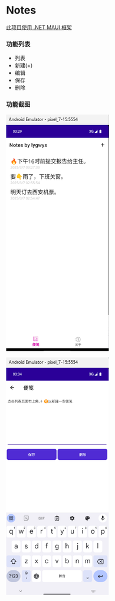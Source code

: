 # Notes

[此项目使用 .NET MAUI 框架](https://learn.microsoft.com/zh-cn/dotnet/maui/tutorials/notes-app/?view=net-maui-9.0)

### 功能列表

+ 列表
+ 新建(+)
+ 编辑
+ 保存
+ 删除

### 功能截图

![首页](Notes/docs/screenshots/Weixin_Image_20250307113708.png)

![新建、编辑](Notes/docs/screenshots/Weixin_Image_20250307113724.png)
